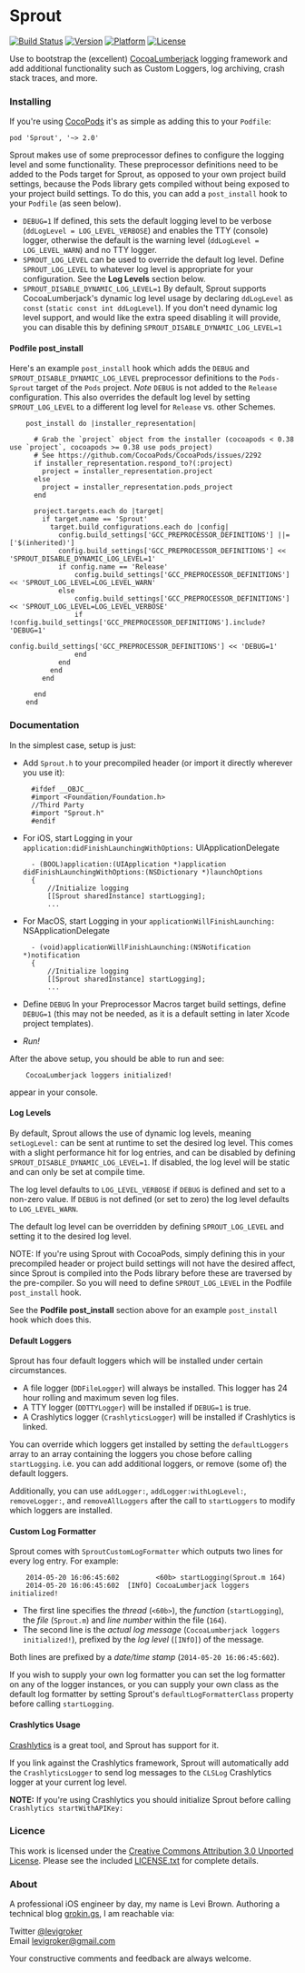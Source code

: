 Sprout
===========
[![Build Status](https://travis-ci.org/levigroker/Sprout.svg)](https://travis-ci.org/levigroker/Sprout)
[![Version](http://img.shields.io/cocoapods/v/Sprout.svg)](http://cocoapods.org/?q=Sprout)
[![Platform](http://img.shields.io/cocoapods/p/Sprout.svg)]()
[![License](http://img.shields.io/cocoapods/l/Sprout.svg)](https://github.com/levigroker/Sprout/blob/master/LICENSE.txt)

Use to bootstrap the (excellent) [CocoaLumberjack](https://github.com/robbiehanson/CocoaLumberjack) logging framework and add additional functionality such as Custom Loggers, log archiving, crash stack traces, and more.

### Installing

If you're using [CocoPods](http://cocopods.org) it's as simple as adding this to your `Podfile`:

	pod 'Sprout', '~> 2.0'

Sprout makes use of some preprocessor defines to configure the logging level and some functionality. These preprocessor definitions need to be added to the Pods target for Sprout, as opposed to your own project build settings, because the Pods library gets compiled without being exposed to your project build settings. To do this, you can add a `post_install` hook to your `Podfile` (as seen below).

* `DEBUG=1` If defined, this sets the default logging level to be verbose (`ddLogLevel = LOG_LEVEL_VERBOSE`) and enables the TTY (console) logger,
otherwise the default is the warning level (`ddLogLevel = LOG_LEVEL_WARN`) and no TTY logger.
* `SPROUT_LOG_LEVEL` can be used to override the default log level. Define `SPROUT_LOG_LEVEL` to whatever log level is appropriate for your configuration. See the **Log Levels** section below.
* `SPROUT_DISABLE_DYNAMIC_LOG_LEVEL=1` By default, Sprout supports CocoaLumberjack's dynamic log level usage by declaring `ddLogLevel` as `const` (`static const int ddLogLevel`). If you don't need dynamic log level support, and would like the extra speed disabling it will provide, you can disable this by defining `SPROUT_DISABLE_DYNAMIC_LOG_LEVEL=1`

#### Podfile post_install

Here's an example `post_install` hook which adds the `DEBUG` and `SPROUT_DISABLE_DYNAMIC_LOG_LEVEL` preprocessor definitions to the `Pods-Sprout` target of the `Pods` project. *Note* `DEBUG` is not added to the `Release` configuration.
This also overrides the default log level by setting `SPROUT_LOG_LEVEL` to a different log level for `Release` vs. other Schemes. 

		post_install do |installer_representation|

		  # Grab the `project` object from the installer (cocoapods < 0.38 use `project`, cocoapods >= 0.38 use pods_project)
		  # See https://github.com/CocoaPods/CocoaPods/issues/2292
		  if installer_representation.respond_to?(:project)
			project = installer_representation.project
		  else
			project = installer_representation.pods_project
		  end

		  project.targets.each do |target|
			if target.name == 'Sprout'
			  target.build_configurations.each do |config|
				config.build_settings['GCC_PREPROCESSOR_DEFINITIONS'] ||= ['$(inherited)']
				config.build_settings['GCC_PREPROCESSOR_DEFINITIONS'] << 'SPROUT_DISABLE_DYNAMIC_LOG_LEVEL=1'
				if config.name == 'Release'
					config.build_settings['GCC_PREPROCESSOR_DEFINITIONS'] << 'SPROUT_LOG_LEVEL=LOG_LEVEL_WARN'
				else
					config.build_settings['GCC_PREPROCESSOR_DEFINITIONS'] << 'SPROUT_LOG_LEVEL=LOG_LEVEL_VERBOSE'
					if !config.build_settings['GCC_PREPROCESSOR_DEFINITIONS'].include? 'DEBUG=1'
						config.build_settings['GCC_PREPROCESSOR_DEFINITIONS'] << 'DEBUG=1'
					end
				end
			  end
			end

		  end
		end
	
### Documentation

 In the simplest case, setup is just:

* Add `Sprout.h` to your precompiled header (or import it directly wherever you use it):


		#ifdef __OBJC__
		#import <Foundation/Foundation.h>
		//Third Party
		#import "Sprout.h"
		#endif

* For iOS, start Logging in your `application:didFinishLaunchingWithOptions:` UIApplicationDelegate

		- (BOOL)application:(UIApplication *)application didFinishLaunchingWithOptions:(NSDictionary *)launchOptions
		{
			//Initialize logging
			[[Sprout sharedInstance] startLogging];
			...

* For MacOS, start Logging in your `applicationWillFinishLaunching:` NSApplicationDelegate

		- (void)applicationWillFinishLaunching:(NSNotification *)notification
		{
			//Initialize logging
			[[Sprout sharedInstance] startLogging];
			...


* Define `DEBUG`
 In your Preprocessor Macros target build settings, define `DEBUG=1` (this may not be needed, as it is a default setting in later Xcode project templates).

* _Run!_

After the above setup, you should be able to run and see:

		CocoaLumberjack loggers initialized!

appear in your console.

#### Log Levels

By default, Sprout allows the use of dynamic log levels, meaning `setLogLevel:` can be sent at runtime to set the desired log level. This comes with a slight performance hit for log entries, and can be disabled by defining `SPROUT_DISABLE_DYNAMIC_LOG_LEVEL=1`. If disabled, the log level will be static and can only be set at compile time.

The log level defaults to `LOG_LEVEL_VERBOSE` if `DEBUG` is defined and set to a non-zero value. If `DEBUG` is not defined (or set to zero) the log level defaults to `LOG_LEVEL_WARN`.

The default log level can be overridden by defining `SPROUT_LOG_LEVEL` and setting it to the desired log level.

NOTE: If you're using Sprout with CocoaPods, simply defining this in your precompiled header or project build settings will not have the desired affect, since Sprout is compiled into the Pods library before these are traversed by the pre-compiler. So you will need to define `SPROUT_LOG_LEVEL` in the Podfile `post_install` hook.

See the **Podfile post_install** section above for an example `post_install` hook which does this.

#### Default Loggers

Sprout has four default loggers which will be installed under certain circumstances.

* A file logger (`DDFileLogger`) will always be installed. This logger has 24 hour rolling and maximum seven log files.
* A TTY logger (`DDTTYLogger`) will be installed if `DEBUG=1` is true.
* A Crashlytics logger (`CrashlyticsLogger`) will be installed if Crashlytics is linked.

You can override which loggers get installed by setting the `defaultLoggers` array to an array containing the loggers you chose before calling `startLogging`. i.e. you can add additional loggers, or remove (some of) the default loggers.

Additionally, you can use `addLogger:`, `addLogger:withLogLevel:`, `removeLogger:`, and `removeAllLoggers` after the call to `startLoggers` to modify which loggers are installed.

#### Custom Log Formatter

Sprout comes with `SproutCustomLogFormatter` which outputs two lines for every log entry. For example:

		2014-05-20 16:06:45:602         <60b> startLogging(Sprout.m 164)
		2014-05-20 16:06:45:602  [INfO] CocoaLumberjack loggers initialized!

* The first line specifies the *thread* (`<60b>`), the *function* (`startLogging`), the *file* (`Sprout.m`) and *line number* within the file (`164`).
* The second line is the *actual log message* (`CocoaLumberjack loggers initialized!`), prefixed by the *log level* (`[INfO]`) of the message.

Both lines are prefixed by a *date/time stamp* (`2014-05-20 16:06:45:602`).

If you wish to supply your own log formatter you can set the log formatter on any of the logger instances, or you can supply your own class as the default log formatter by setting Sprout's `defaultLogFormatterClass` property before calling `startLogging`.

#### Crashlytics Usage
[Crashlytics](http://crashlytics.com) is a great tool, and Sprout has support for it.

If you link against the Crashlytics framework, Sprout will automatically add the `CrashlyticsLogger` to send log messages to the `CLSLog` Crashlytics logger at your current log level.

__NOTE:__ If you're using Crashlytics you should initialize Sprout before calling `Crashlytics startWithAPIKey:`

### Licence

This work is licensed under the [Creative Commons Attribution 3.0 Unported License](http://creativecommons.org/licenses/by/3.0/).
Please see the included [LICENSE.txt](https://github.com/levigroker/Sprout/blob/master/LICENSE.txt) for complete details.

### About
A professional iOS engineer by day, my name is Levi Brown. Authoring a technical
blog [grokin.gs](http://grokin.gs), I am reachable via:

Twitter [@levigroker](https://twitter.com/levigroker)  
Email [levigroker@gmail.com](mailto:levigroker@gmail.com)  

Your constructive comments and feedback are always welcome.
